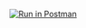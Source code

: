 [![Run in Postman](https://run.pstmn.io/button.svg)](https://app.getpostman.com/run-collection/1d7f3c62fac288584c40)
